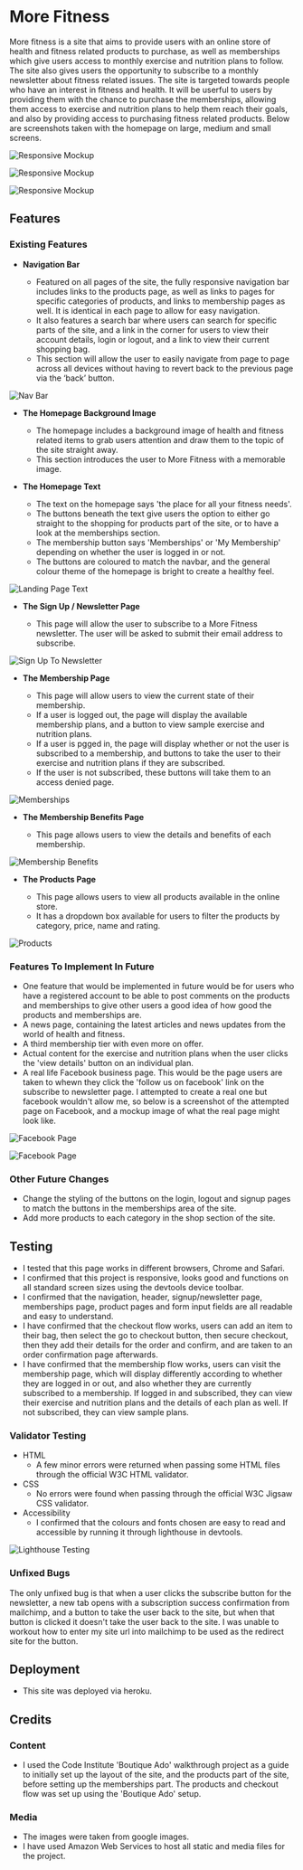 # More Fitness

More fitness is a site that aims to provide users with an online store of health and fitness related products to purchase, as well as memberships which give users access to monthly exercise and nutrition plans to follow.
The site also gives users the opportunity to subscribe to a monthly newsletter about fitness related issues.
The site is targeted towards people who have an interest in fitness and health.
It will be userful to users by providing them with the chance to purchase the memberships, allowing them access to exercise and nutrition plans to help them reach their goals, and also by providing access to purchasing fitness related products.
Below are screenshots taken with the homepage on large, medium and small screens.

![Responsive Mockup](media/mf-responsive1.jpg)

![Responsive Mockup](media/mf-responsive2.jpg)

![Responsive Mockup](media/mf-responsive3.jpg)

## Features 

### Existing Features

- __Navigation Bar__

  - Featured on all pages of the site, the fully responsive navigation bar includes links to the products page, as well as links to pages for specific categories of products, and links to membership pages as well. It is identical in each page to allow for easy navigation.
  - It also features a search bar where users can search for specific parts of the site, and a link in the corner for users to view their account details, login or logout, and a link to view their current shopping bag.
  - This section will allow the user to easily navigate from page to page across all devices without having to revert back to the previous page via the ‘back’ button.

![Nav Bar](media/mf-navbar.jpg)

- __The Homepage Background Image__

  - The homepage includes a background image of health and fitness related items to grab users attention and draw them to the topic of the site straight away.
  - This section introduces the user to More Fitness with a memorable image.

- __The Homepage Text__

  - The text on the homepage says 'the place for all your fitness needs'.
  - The buttons beneath the text give users the option to either go straight to the shopping for products part of the site, or to have a look at the memberships section.
  - The membership button says 'Memberships' or 'My Membership' depending on whether the user is logged in or not.
  - The buttons are coloured to match the navbar, and the general colour theme of the homepage is bright to create a healthy feel.

![Landing Page Text](media/mf-homepage.jpg)

- __The Sign Up / Newsletter Page__

  - This page will allow the user to subscribe to a More Fitness newsletter. The user will be asked to submit their email address to subscribe.

![Sign Up To Newsletter](media/mf-subscribe.jpg)

- __The Membership Page__

  - This page will allow users to view the current state of their membership.
  - If a user is logged out, the page will display the available membership plans, and a button to view sample exercise and nutrition plans.
  - If a user is pgged in, the page will display whether or not the user is subscribed to a membership, and buttons to take the user to their exercise and nutrition plans if they are subscribed.
  - If the user is not subscribed, these buttons will take them to an access denied page.

![Memberships](media/mf-membership.jpg)

- __The Membership Benefits Page__

  - This page allows users to view the details and benefits of each membership.

![Membership Benefits](media/mf-membership-benefits.jpg)

- __The Products Page__

  - This page allows users to view all products available in the online store.
  - It has a dropdown box available for users to filter the products by category, price, name and rating.

![Products](media/mf-products.jpg)

### Features To Implement In Future

- One feature that would be implemented in future would be for users who have a registered account to be able to post comments on the products and memberships to give other users a good idea of how good the products and memberships are.
- A news page, containing the latest articles and news updates from the world of health and fitness.
- A third membership tier with even more on offer.
- Actual content for the exercise and nutrition plans when the user clicks the 'view details' button on an individual plan.
- A real life Facebook business page. This would be the page users are taken to whewn they click the 'follow us on facebook' link on the subscribe to newsletter page. I attempted to create a real one but facebook wouldn't allow me, so below is a screenshot of the attempted page on Facebook, and a mockup image of what the real page might look like.

![Facebook Page](media/mf-facebook-page.jpg)

![Facebook Page](media/mf-mock-facebook-page.jpg)

### Other Future Changes

- Change the styling of the buttons on the login, logout and signup pages to match the buttons in the memberships area of the site.
- Add more products to each category in the shop section of the site.

## Testing

- I tested that this page works in different browsers, Chrome and Safari.
- I confirmed that this project is responsive, looks good and functions on all standard screen sizes using the devtools device toolbar.
- I confirmed that the navigation, header, signup/newsletter page, memberships page, product pages and form input fields are all readable and easy to understand.
- I have confirmed that the checkout flow works, users can add an item to their bag, then select the go to checkout button, then secure checkout, then they add their details for the order and confirm, and are taken to an order confirmation page afterwards.
- I have confirmed that the membership flow works, users can visit the membership page, which will display differently according to whether they are logged in or out, and also whether they are currently subscribed to a membership. If logged in and subscribed, they can view their exercise and nutrition plans and the details of each plan as well. If not subscribed, they can view sample plans.

### Validator Testing 

- HTML
  - A few minor errors were returned when passing some HTML files through the official W3C HTML validator.
- CSS
  - No errors were found when passing through the official W3C Jigsaw CSS validator.
- Accessibility
  - I confirmed that the colours and fonts chosen are easy to read and accessible by running it through lighthouse in devtools.

![Lighthouse Testing](media/mf-lighthouse.jpg)

### Unfixed Bugs

The only unfixed bug is that when a user clicks the subscribe button for the newsletter, a new tab opens with a subscription success confirmation from mailchimp, and a button to take the user back to the site, but when that button is clicked it doesn't take the user back to the site. I was unable to workout how to enter my site url into mailchimp to be used as the redirect site for the button.

## Deployment

- This site was deployed via heroku.

## Credits 

### Content 

- I used the Code Institute 'Boutique Ado' walkthrough project as a guide to initially set up the layout of the site, and the products part of the site, before setting up the memberships part. The products and checkout flow was set up using the 'Boutique Ado' setup.

### Media

- The images were taken from google images.
- I have used Amazon Web Services to host all static and media files for the project.